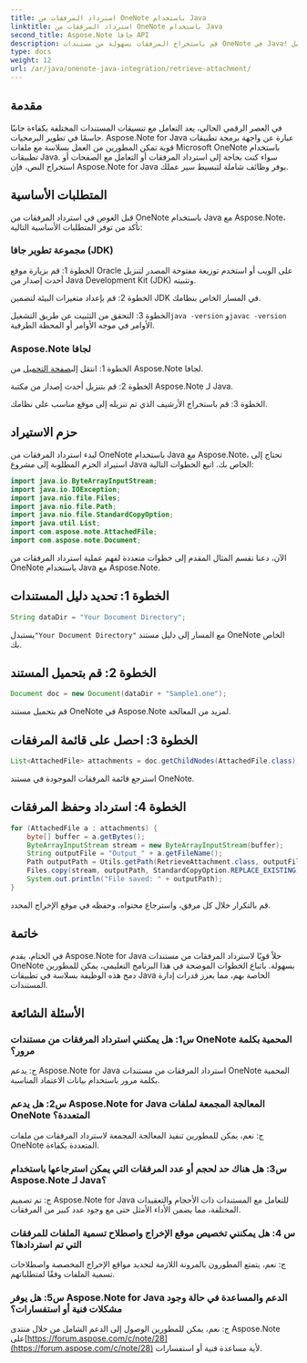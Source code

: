 ```yaml
---
title: استرداد المرفقات من OneNote باستخدام Java
linktitle: استرداد المرفقات من OneNote باستخدام Java
second_title: Aspose.Note جافا API
description: قم باستخراج المرفقات بسهولة من مستندات OneNote في Java! يتعامل Aspose.Note مع جميع التنسيقات ومعالجة الدُفعات. خطوات سهلة ورمز متضمن! #OneNote #Java #Aspose
type: docs
weight: 12
url: /ar/java/onenote-java-integration/retrieve-attachment/
---
```

## مقدمة

في العصر الرقمي الحالي، يعد التعامل مع تنسيقات المستندات المختلفة بكفاءة جانبًا حاسمًا في تطوير البرمجيات. Aspose.Note for Java عبارة عن واجهة برمجة تطبيقات قوية تمكن المطورين من العمل بسلاسة مع ملفات Microsoft OneNote باستخدام تطبيقات Java. سواء كنت بحاجة إلى استرداد المرفقات أو التعامل مع الصفحات أو استخراج النص، فإن Aspose.Note for Java يوفر وظائف شاملة لتبسيط سير عملك.

## المتطلبات الأساسية

قبل الغوص في استرداد المرفقات من OneNote باستخدام Java مع Aspose.Note، تأكد من توفر المتطلبات الأساسية التالية:

### مجموعة تطوير جافا (JDK)

الخطوة 1: قم بزيارة موقع Oracle على الويب أو استخدم توزيعة مفتوحة المصدر لتنزيل أحدث إصدار من Java Development Kit (JDK) وتثبيته.

الخطوة 2: قم بإعداد متغيرات البيئة لتضمين JDK في المسار الخاص بنظامك.

 الخطوة 3: التحقق من التثبيت عن طريق التشغيل`java -version` و`javac -version` الأوامر في موجه الأوامر أو المحطة الطرفية.

### Aspose.Note لجافا

 الخطوة 1: انتقل إلى[صفحة التحميل](https://releases.aspose.com/note/java/) من Aspose.Note لجافا.

الخطوة 2: قم بتنزيل أحدث إصدار من مكتبة Aspose.Note لـ Java.

الخطوة 3: قم باستخراج الأرشيف الذي تم تنزيله إلى موقع مناسب على نظامك.

## حزم الاستيراد

لبدء استرداد المرفقات من OneNote باستخدام Java مع Aspose.Note، تحتاج إلى استيراد الحزم المطلوبة إلى مشروع Java الخاص بك. اتبع الخطوات التالية:

```java
import java.io.ByteArrayInputStream;
import java.io.IOException;
import java.nio.file.Files;
import java.nio.file.Path;
import java.nio.file.StandardCopyOption;
import java.util.List;
import com.aspose.note.AttachedFile;
import com.aspose.note.Document;
```

الآن، دعنا نقسم المثال المقدم إلى خطوات متعددة لفهم عملية استرداد المرفقات من OneNote باستخدام Java مع Aspose.Note.

## الخطوة 1: تحديد دليل المستندات

```java
String dataDir = "Your Document Directory";
```

 يستبدل`"Your Document Directory"` مع المسار إلى دليل مستند OneNote الخاص بك.

## الخطوة 2: قم بتحميل المستند

```java
Document doc = new Document(dataDir + "Sample1.one");
```

قم بتحميل مستند OneNote في Aspose.Note لمزيد من المعالجة.

## الخطوة 3: احصل على قائمة المرفقات

```java
List<AttachedFile> attachments = doc.getChildNodes(AttachedFile.class);
```

استرجع قائمة المرفقات الموجودة في مستند OneNote.

## الخطوة 4: استرداد وحفظ المرفقات

```java
for (AttachedFile a : attachments) {
    byte[] buffer = a.getBytes();
    ByteArrayInputStream stream = new ByteArrayInputStream(buffer);
    String outputFile = "Output_" + a.getFileName();
    Path outputPath = Utils.getPath(RetrieveAttachment.class, outputFile);
    Files.copy(stream, outputPath, StandardCopyOption.REPLACE_EXISTING);
    System.out.println("File saved: " + outputPath);
}
```

قم بالتكرار خلال كل مرفق، واسترجاع محتواه، وحفظه في موقع الإخراج المحدد.

## خاتمة

في الختام، يقدم Aspose.Note for Java حلاً قويًا لاسترداد المرفقات من مستندات OneNote بسهولة. باتباع الخطوات الموضحة في هذا البرنامج التعليمي، يمكن للمطورين دمج هذه الوظيفة بسلاسة في تطبيقات Java الخاصة بهم، مما يعزز قدرات إدارة المستندات.

## الأسئلة الشائعة

### س1: هل يمكنني استرداد المرفقات من مستندات OneNote المحمية بكلمة مرور؟

ج: يدعم Aspose.Note for Java استرداد المرفقات من مستندات OneNote المحمية بكلمة مرور باستخدام بيانات الاعتماد المناسبة.

### س2: هل يدعم Aspose.Note for Java المعالجة المجمعة لملفات OneNote المتعددة؟

ج: نعم، يمكن للمطورين تنفيذ المعالجة المجمعة لاسترداد المرفقات من ملفات OneNote المتعددة بكفاءة.

### س3: هل هناك حد لحجم أو عدد المرفقات التي يمكن استرجاعها باستخدام Aspose.Note لـ Java؟

ج: تم تصميم Aspose.Note for Java للتعامل مع المستندات ذات الأحجام والتعقيدات المختلفة، مما يضمن الأداء الأمثل حتى مع وجود عدد كبير من المرفقات.

### س 4: هل يمكنني تخصيص موقع الإخراج واصطلاح تسمية الملفات للمرفقات التي تم استردادها؟

ج: نعم، يتمتع المطورون بالمرونة اللازمة لتحديد مواقع الإخراج المخصصة واصطلاحات تسمية الملفات وفقًا لمتطلباتهم.

### س5: هل يوفر Aspose.Note for Java الدعم والمساعدة في حالة وجود مشكلات فنية أو استفسارات؟

ج: نعم، يمكن للمطورين الوصول إلى الدعم الشامل من خلال منتدى Aspose.Note على[https://forum.aspose.com/c/note/28](https://forum.aspose.com/c/note/28) لأية مساعدة فنية أو استفسارات.
